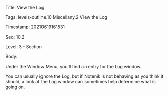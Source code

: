 Title:  View the Log

Tags:   levels-outline.10 Miscellany.2 View the Log

Timestamp: 20210619161531

Seq:    10.2

Level:  3 - Section

Body: 

Under the Window Menu, you'll find an entry for the Log window.

You can usually ignore the Log, but if Notenik is not behaving as you think it should, a look at the Log window can sometimes help determine what is going on.

